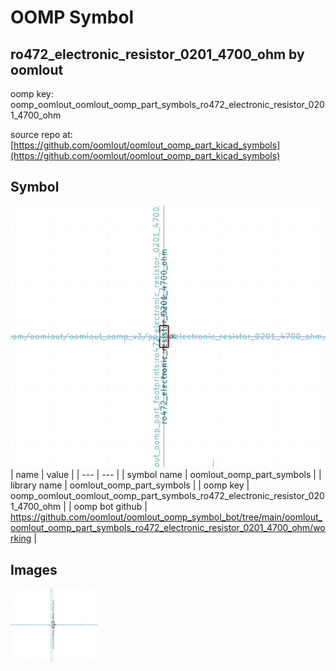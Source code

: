 # OOMP Symbol  
## ro472_electronic_resistor_0201_4700_ohm  by oomlout  
  
oomp key: oomp_oomlout_oomlout_oomp_part_symbols_ro472_electronic_resistor_0201_4700_ohm  
  
source repo at: [https://github.com/oomlout/oomlout_oomp_part_kicad_symbols](https://github.com/oomlout/oomlout_oomp_part_kicad_symbols)  
## Symbol  
  
[![working.png](working_600.png)](working.png)  
| name | value | 
| --- | --- | 
| symbol name | oomlout_oomp_part_symbols | 
| library name | oomlout_oomp_part_symbols | 
| oomp key | oomp_oomlout_oomlout_oomp_part_symbols_ro472_electronic_resistor_0201_4700_ohm | 
| oomp bot github | https://github.com/oomlout/oomlout_oomp_symbol_bot/tree/main/oomlout_oomlout_oomp_part_symbols_ro472_electronic_resistor_0201_4700_ohm/working | 
## Images  
  
[![working.png](working_140.png)](working.png)  
